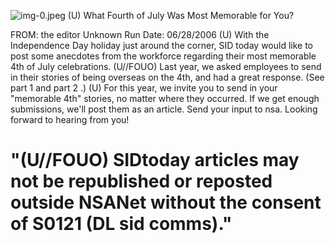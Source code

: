 ![img-0.jpeg](img-0.jpeg)
(U) What Fourth of July Was Most Memorable for You?

FROM: the editor
Unknown
Run Date: 06/28/2006
(U) With the Independence Day holiday just around the corner, SID today would like to post some anecdotes from the workforce regarding their most memorable 4th of July celebrations.
(U//FOUO) Last year, we asked employees to send in their stories of being overseas on the 4th, and had a great response. (See part 1 and part 2 .)
(U) For this year, we invite you to send in your "memorable 4th" stories, no matter where they occurred. If we get enough submissions, we'll post them as an article. Send your input to nsa. Looking forward to hearing from you!

# "(U//FOUO) SIDtoday articles may not be republished or reposted outside NSANet without the consent of $\mathbf{S 0 1 2 1}$ (DL sid comms)."
